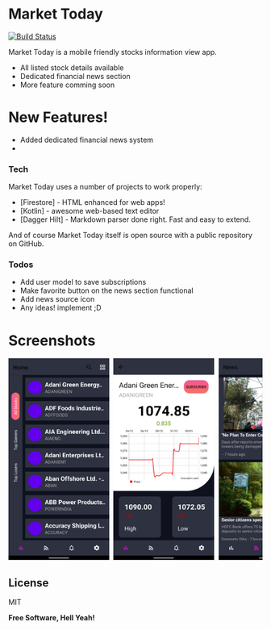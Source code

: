 # Market Today

[![Build Status](https://travis-ci.org/joemccann/dillinger.svg?branch=master)](https://travis-ci.org/joemccann/dillinger)

Market Today is a mobile friendly stocks information view app.

  - All listed stock details available
  - Dedicated financial news section
  - More feature comming soon

# New Features!

  - Added dedicated financial news system
  - 
### Tech

Market Today uses a number of projects to work properly:

* [Firestore] - HTML enhanced for web apps!
* [Kotlin] - awesome web-based text editor
* [Dagger Hilt] - Markdown parser done right. Fast and easy to extend.

And of course Market Today itself is open source with a public repository on GitHub.


### Todos

 - Add user model to save subscriptions
 - Make favorite button on the news section functional
 - Add news source icon
 - Any ideas! implement ;D

# Screenshots
<pre>
<img src="/screenshots/ss1.jpg" width="200" height="400" /> <img src="/screenshots/ss2.jpg" width="200" height="400" /> <img src="/screenshots/ss3.jpg" width="200" height="400" /> <img src="/screenshots/ss4.jpg" width="200" height="400" />
</pre>

License
----

MIT


**Free Software, Hell Yeah!**
